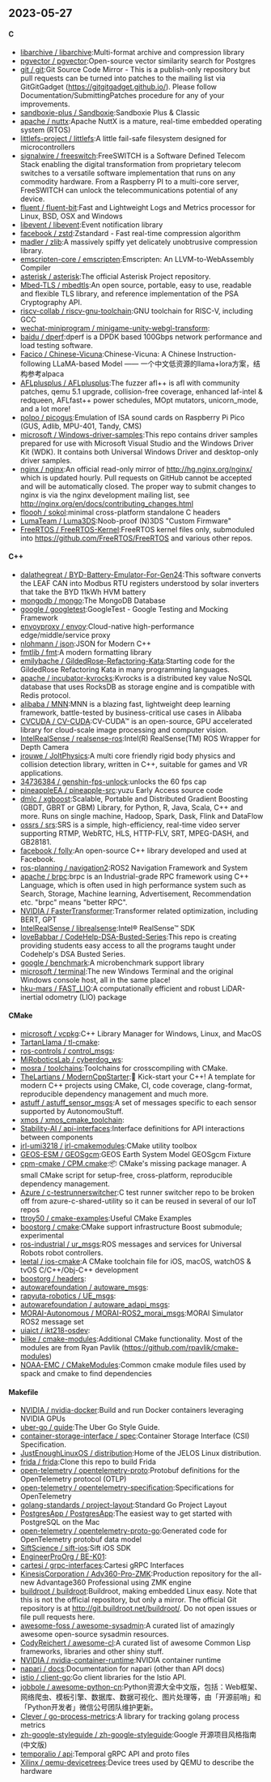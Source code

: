 ## 2023-05-27

#### C
* [libarchive / libarchive](https://github.com/libarchive/libarchive):Multi-format archive and compression library
* [pgvector / pgvector](https://github.com/pgvector/pgvector):Open-source vector similarity search for Postgres
* [git / git](https://github.com/git/git):Git Source Code Mirror - This is a publish-only repository but pull requests can be turned into patches to the mailing list via GitGitGadget (https://gitgitgadget.github.io/). Please follow Documentation/SubmittingPatches procedure for any of your improvements.
* [sandboxie-plus / Sandboxie](https://github.com/sandboxie-plus/Sandboxie):Sandboxie Plus & Classic
* [apache / nuttx](https://github.com/apache/nuttx):Apache NuttX is a mature, real-time embedded operating system (RTOS)
* [littlefs-project / littlefs](https://github.com/littlefs-project/littlefs):A little fail-safe filesystem designed for microcontrollers
* [signalwire / freeswitch](https://github.com/signalwire/freeswitch):FreeSWITCH is a Software Defined Telecom Stack enabling the digital transformation from proprietary telecom switches to a versatile software implementation that runs on any commodity hardware. From a Raspberry PI to a multi-core server, FreeSWITCH can unlock the telecommunications potential of any device.
* [fluent / fluent-bit](https://github.com/fluent/fluent-bit):Fast and Lightweight Logs and Metrics processor for Linux, BSD, OSX and Windows
* [libevent / libevent](https://github.com/libevent/libevent):Event notification library
* [facebook / zstd](https://github.com/facebook/zstd):Zstandard - Fast real-time compression algorithm
* [madler / zlib](https://github.com/madler/zlib):A massively spiffy yet delicately unobtrusive compression library.
* [emscripten-core / emscripten](https://github.com/emscripten-core/emscripten):Emscripten: An LLVM-to-WebAssembly Compiler
* [asterisk / asterisk](https://github.com/asterisk/asterisk):The official Asterisk Project repository.
* [Mbed-TLS / mbedtls](https://github.com/Mbed-TLS/mbedtls):An open source, portable, easy to use, readable and flexible TLS library, and reference implementation of the PSA Cryptography API.
* [riscv-collab / riscv-gnu-toolchain](https://github.com/riscv-collab/riscv-gnu-toolchain):GNU toolchain for RISC-V, including GCC
* [wechat-miniprogram / minigame-unity-webgl-transform](https://github.com/wechat-miniprogram/minigame-unity-webgl-transform):
* [baidu / dperf](https://github.com/baidu/dperf):dperf is a DPDK based 100Gbps network performance and load testing software.
* [Facico / Chinese-Vicuna](https://github.com/Facico/Chinese-Vicuna):Chinese-Vicuna: A Chinese Instruction-following LLaMA-based Model —— 一个中文低资源的llama+lora方案，结构参考alpaca
* [AFLplusplus / AFLplusplus](https://github.com/AFLplusplus/AFLplusplus):The fuzzer afl++ is afl with community patches, qemu 5.1 upgrade, collision-free coverage, enhanced laf-intel & redqueen, AFLfast++ power schedules, MOpt mutators, unicorn_mode, and a lot more!
* [polpo / picogus](https://github.com/polpo/picogus):Emulation of ISA sound cards on Raspberry Pi Pico (GUS, Adlib, MPU-401, Tandy, CMS)
* [microsoft / Windows-driver-samples](https://github.com/microsoft/Windows-driver-samples):This repo contains driver samples prepared for use with Microsoft Visual Studio and the Windows Driver Kit (WDK). It contains both Universal Windows Driver and desktop-only driver samples.
* [nginx / nginx](https://github.com/nginx/nginx):An official read-only mirror of http://hg.nginx.org/nginx/ which is updated hourly. Pull requests on GitHub cannot be accepted and will be automatically closed. The proper way to submit changes to nginx is via the nginx development mailing list, see http://nginx.org/en/docs/contributing_changes.html
* [floooh / sokol](https://github.com/floooh/sokol):minimal cross-platform standalone C headers
* [LumaTeam / Luma3DS](https://github.com/LumaTeam/Luma3DS):Noob-proof (N)3DS "Custom Firmware"
* [FreeRTOS / FreeRTOS-Kernel](https://github.com/FreeRTOS/FreeRTOS-Kernel):FreeRTOS kernel files only, submoduled into https://github.com/FreeRTOS/FreeRTOS and various other repos.

#### C++
* [dalathegreat / BYD-Battery-Emulator-For-Gen24](https://github.com/dalathegreat/BYD-Battery-Emulator-For-Gen24):This software converts the LEAF CAN into Modbus RTU registers understood by solar inverters that take the BYD 11kWh HVM battery
* [mongodb / mongo](https://github.com/mongodb/mongo):The MongoDB Database
* [google / googletest](https://github.com/google/googletest):GoogleTest - Google Testing and Mocking Framework
* [envoyproxy / envoy](https://github.com/envoyproxy/envoy):Cloud-native high-performance edge/middle/service proxy
* [nlohmann / json](https://github.com/nlohmann/json):JSON for Modern C++
* [fmtlib / fmt](https://github.com/fmtlib/fmt):A modern formatting library
* [emilybache / GildedRose-Refactoring-Kata](https://github.com/emilybache/GildedRose-Refactoring-Kata):Starting code for the GildedRose Refactoring Kata in many programming languages.
* [apache / incubator-kvrocks](https://github.com/apache/incubator-kvrocks):Kvrocks is a distributed key value NoSQL database that uses RocksDB as storage engine and is compatible with Redis protocol.
* [alibaba / MNN](https://github.com/alibaba/MNN):MNN is a blazing fast, lightweight deep learning framework, battle-tested by business-critical use cases in Alibaba
* [CVCUDA / CV-CUDA](https://github.com/CVCUDA/CV-CUDA):CV-CUDA™ is an open-source, GPU accelerated library for cloud-scale image processing and computer vision.
* [IntelRealSense / realsense-ros](https://github.com/IntelRealSense/realsense-ros):Intel(R) RealSense(TM) ROS Wrapper for Depth Camera
* [jrouwe / JoltPhysics](https://github.com/jrouwe/JoltPhysics):A multi core friendly rigid body physics and collision detection library, written in C++, suitable for games and VR applications.
* [34736384 / genshin-fps-unlock](https://github.com/34736384/genshin-fps-unlock):unlocks the 60 fps cap
* [pineappleEA / pineapple-src](https://github.com/pineappleEA/pineapple-src):yuzu Early Access source code
* [dmlc / xgboost](https://github.com/dmlc/xgboost):Scalable, Portable and Distributed Gradient Boosting (GBDT, GBRT or GBM) Library, for Python, R, Java, Scala, C++ and more. Runs on single machine, Hadoop, Spark, Dask, Flink and DataFlow
* [ossrs / srs](https://github.com/ossrs/srs):SRS is a simple, high-efficiency, real-time video server supporting RTMP, WebRTC, HLS, HTTP-FLV, SRT, MPEG-DASH, and GB28181.
* [facebook / folly](https://github.com/facebook/folly):An open-source C++ library developed and used at Facebook.
* [ros-planning / navigation2](https://github.com/ros-planning/navigation2):ROS2 Navigation Framework and System
* [apache / brpc](https://github.com/apache/brpc):brpc is an Industrial-grade RPC framework using C++ Language, which is often used in high performance system such as Search, Storage, Machine learning, Advertisement, Recommendation etc. "brpc" means "better RPC".
* [NVIDIA / FasterTransformer](https://github.com/NVIDIA/FasterTransformer):Transformer related optimization, including BERT, GPT
* [IntelRealSense / librealsense](https://github.com/IntelRealSense/librealsense):Intel® RealSense™ SDK
* [loveBabbar / CodeHelp-DSA-Busted-Series](https://github.com/loveBabbar/CodeHelp-DSA-Busted-Series):This repo is creating providing students easy access to all the programs taught under Codehelp's DSA Busted Series.
* [google / benchmark](https://github.com/google/benchmark):A microbenchmark support library
* [microsoft / terminal](https://github.com/microsoft/terminal):The new Windows Terminal and the original Windows console host, all in the same place!
* [hku-mars / FAST_LIO](https://github.com/hku-mars/FAST_LIO):A computationally efficient and robust LiDAR-inertial odometry (LIO) package

#### CMake
* [microsoft / vcpkg](https://github.com/microsoft/vcpkg):C++ Library Manager for Windows, Linux, and MacOS
* [TartanLlama / tl-cmake](https://github.com/TartanLlama/tl-cmake):
* [ros-controls / control_msgs](https://github.com/ros-controls/control_msgs):
* [MiRoboticsLab / cyberdog_ws](https://github.com/MiRoboticsLab/cyberdog_ws):
* [mosra / toolchains](https://github.com/mosra/toolchains):Toolchains for crosscompiling with CMake.
* [TheLartians / ModernCppStarter](https://github.com/TheLartians/ModernCppStarter):🚀
Kick-start your C++! A template for modern C++ projects using CMake, CI, code coverage, clang-format, reproducible dependency management and much more.
* [astuff / astuff_sensor_msgs](https://github.com/astuff/astuff_sensor_msgs):A set of messages specific to each sensor supported by AutonomouStuff.
* [xmos / xmos_cmake_toolchain](https://github.com/xmos/xmos_cmake_toolchain):
* [Stability-AI / api-interfaces](https://github.com/Stability-AI/api-interfaces):Interface definitions for API interactions between components
* [jrl-umi3218 / jrl-cmakemodules](https://github.com/jrl-umi3218/jrl-cmakemodules):CMake utility toolbox
* [GEOS-ESM / GEOSgcm](https://github.com/GEOS-ESM/GEOSgcm):GEOS Earth System Model GEOSgcm Fixture
* [cpm-cmake / CPM.cmake](https://github.com/cpm-cmake/CPM.cmake):📦
CMake's missing package manager. A small CMake script for setup-free, cross-platform, reproducible dependency management.
* [Azure / c-testrunnerswitcher](https://github.com/Azure/c-testrunnerswitcher):C test runner switcher repo to be broken off from azure-c-shared-utility so it can be reused in several of our IoT repos
* [ttroy50 / cmake-examples](https://github.com/ttroy50/cmake-examples):Useful CMake Examples
* [boostorg / cmake](https://github.com/boostorg/cmake):CMake support infrastructure Boost submodule; experimental
* [ros-industrial / ur_msgs](https://github.com/ros-industrial/ur_msgs):ROS messages and services for Universal Robots robot controllers.
* [leetal / ios-cmake](https://github.com/leetal/ios-cmake):A CMake toolchain file for iOS, macOS, watchOS & tvOS C/C++/Obj-C++ development
* [boostorg / headers](https://github.com/boostorg/headers):
* [autowarefoundation / autoware_msgs](https://github.com/autowarefoundation/autoware_msgs):
* [rapyuta-robotics / UE_msgs](https://github.com/rapyuta-robotics/UE_msgs):
* [autowarefoundation / autoware_adapi_msgs](https://github.com/autowarefoundation/autoware_adapi_msgs):
* [MORAI-Autonomous / MORAI-ROS2_morai_msgs](https://github.com/MORAI-Autonomous/MORAI-ROS2_morai_msgs):MORAI Simulator ROS2 message set
* [uiaict / ikt218-osdev](https://github.com/uiaict/ikt218-osdev):
* [bilke / cmake-modules](https://github.com/bilke/cmake-modules):Additional CMake functionality. Most of the modules are from Ryan Pavlik (https://github.com/rpavlik/cmake-modules)
* [NOAA-EMC / CMakeModules](https://github.com/NOAA-EMC/CMakeModules):Common cmake module files used by spack and cmake to find dependencies

#### Makefile
* [NVIDIA / nvidia-docker](https://github.com/NVIDIA/nvidia-docker):Build and run Docker containers leveraging NVIDIA GPUs
* [uber-go / guide](https://github.com/uber-go/guide):The Uber Go Style Guide.
* [container-storage-interface / spec](https://github.com/container-storage-interface/spec):Container Storage Interface (CSI) Specification.
* [JustEnoughLinuxOS / distribution](https://github.com/JustEnoughLinuxOS/distribution):Home of the JELOS Linux distribution.
* [frida / frida](https://github.com/frida/frida):Clone this repo to build Frida
* [open-telemetry / opentelemetry-proto](https://github.com/open-telemetry/opentelemetry-proto):Protobuf definitions for the OpenTelemetry protocol (OTLP)
* [open-telemetry / opentelemetry-specification](https://github.com/open-telemetry/opentelemetry-specification):Specifications for OpenTelemetry
* [golang-standards / project-layout](https://github.com/golang-standards/project-layout):Standard Go Project Layout
* [PostgresApp / PostgresApp](https://github.com/PostgresApp/PostgresApp):The easiest way to get started with PostgreSQL on the Mac
* [open-telemetry / opentelemetry-proto-go](https://github.com/open-telemetry/opentelemetry-proto-go):Generated code for OpenTelemetry protobuf data model
* [SiftScience / sift-ios](https://github.com/SiftScience/sift-ios):Sift iOS SDK
* [EngineerProOrg / BE-K01](https://github.com/EngineerProOrg/BE-K01):
* [cartesi / grpc-interfaces](https://github.com/cartesi/grpc-interfaces):Cartesi gRPC Interfaces
* [KinesisCorporation / Adv360-Pro-ZMK](https://github.com/KinesisCorporation/Adv360-Pro-ZMK):Production repository for the all-new Advantage360 Professional using ZMK engine
* [buildroot / buildroot](https://github.com/buildroot/buildroot):Buildroot, making embedded Linux easy. Note that this is not the official repository, but only a mirror. The official Git repository is at http://git.buildroot.net/buildroot/. Do not open issues or file pull requests here.
* [awesome-foss / awesome-sysadmin](https://github.com/awesome-foss/awesome-sysadmin):A curated list of amazingly awesome open-source sysadmin resources.
* [CodyReichert / awesome-cl](https://github.com/CodyReichert/awesome-cl):A curated list of awesome Common Lisp frameworks, libraries and other shiny stuff.
* [NVIDIA / nvidia-container-runtime](https://github.com/NVIDIA/nvidia-container-runtime):NVIDIA container runtime
* [napari / docs](https://github.com/napari/docs):Documentation for napari (other than API docs)
* [istio / client-go](https://github.com/istio/client-go):Go client libraries for the Istio API.
* [jobbole / awesome-python-cn](https://github.com/jobbole/awesome-python-cn):Python资源大全中文版，包括：Web框架、网络爬虫、模板引擎、数据库、数据可视化、图片处理等，由「开源前哨」和「Python开发者」微信公号团队维护更新。
* [Clever / go-process-metrics](https://github.com/Clever/go-process-metrics):A library for tracking golang process metrics
* [zh-google-styleguide / zh-google-styleguide](https://github.com/zh-google-styleguide/zh-google-styleguide):Google 开源项目风格指南 (中文版)
* [temporalio / api](https://github.com/temporalio/api):Temporal gRPC API and proto files
* [Xilinx / qemu-devicetrees](https://github.com/Xilinx/qemu-devicetrees):Device trees used by QEMU to describe the hardware
